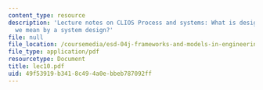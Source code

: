 ```yaml
---
content_type: resource
description: 'Lecture notes on CLIOS Process and systems: What is design? What do
  we mean by a system design?'
file: null
file_location: /coursemedia/esd-04j-frameworks-and-models-in-engineering-systems-engineering-system-design-spring-2007/49f53919b3418c494a0ebbeb787092ff_lec10.pdf
file_type: application/pdf
resourcetype: Document
title: lec10.pdf
uid: 49f53919-b341-8c49-4a0e-bbeb787092ff
---
```

